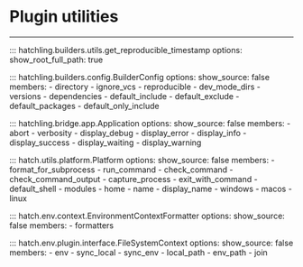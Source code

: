 # Plugin utilities

-----

::: hatchling.builders.utils.get_reproducible_timestamp
    options:
      show_root_full_path: true

::: hatchling.builders.config.BuilderConfig
    options:
      show_source: false
      members:
      - directory
      - ignore_vcs
      - reproducible
      - dev_mode_dirs
      - versions
      - dependencies
      - default_include
      - default_exclude
      - default_packages
      - default_only_include

::: hatchling.bridge.app.Application
    options:
      show_source: false
      members:
      - abort
      - verbosity
      - display_debug
      - display_error
      - display_info
      - display_success
      - display_waiting
      - display_warning

::: hatch.utils.platform.Platform
    options:
      show_source: false
      members:
      - format_for_subprocess
      - run_command
      - check_command
      - check_command_output
      - capture_process
      - exit_with_command
      - default_shell
      - modules
      - home
      - name
      - display_name
      - windows
      - macos
      - linux

::: hatch.env.context.EnvironmentContextFormatter
    options:
      show_source: false
      members:
      - formatters

::: hatch.env.plugin.interface.FileSystemContext
    options:
      show_source: false
      members:
      - env
      - sync_local
      - sync_env
      - local_path
      - env_path
      - join
